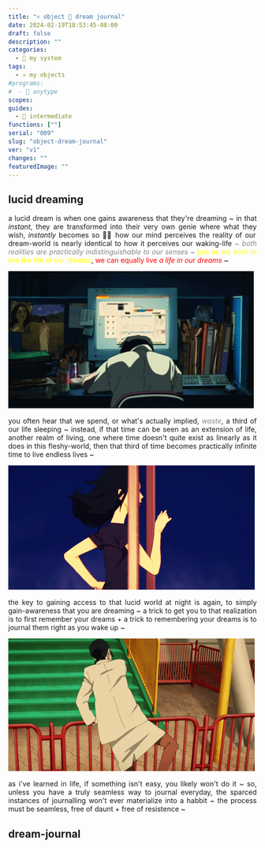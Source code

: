 ```yaml
---
title: "⚛️ object 🌠 dream journal"
date: 2024-02-19T18:53:45-08:00
draft: false
description: ""
categories:
  - 🎡 my system
tags:
  - ⚛️ my objects
#programs:
#  - 🦎 anytype
scopes:
guides:
  - 🐓 intermediate
functions: [""]
serial: "009"
slug: "object-dream-journal"
ver: "v1"
changes: ""
featuredImage: ""
---
```


## lucid dreaming

<p style="text-align: justify">a lucid dream is when one gains awareness that they're dreaming ~ in that <i>instant</i>, they are transformed into their very own genie where what they wish, <i>instantly</i> becomes so 🧞‍♂️ how our mind perceives the reality of our dream-world is nearly identical to how it perceives our waking-life <i style="color: #868686;">~ both realities are practically indistinguishable to our senses ~ </i> <span style="color: yellow;">just as we wish to live the life of our <i>dreams</i></span>,<span style="color: red;"> we can equally live <i>a life in our dreams</i></span> ~

![](img/sleeping-computer.gif)

<p style="text-align: justify">you often hear that we spend, or what's actually implied, <i style="color: #868686;">waste</i>, a third of our life sleeping ~ instead, if that time can be seen as an extension of life, another realm of living, one where time doesn't quite exist as linearly as it does in this fleshy-world, then that third of time becomes practically infinite time to live endless lives ~

![](img/running.gif)

<p style="text-align: justify">the key to gaining access to that lucid world at night is again, to simply gain-awareness that you are dreaming ~ a trick to get you to that realization is to first remember your dreams + a trick to remembering your dreams is to journal them right as you wake up ~
</p>

![](img/fence.gif)

<p style="text-align: justify">as i've learned in life, if something isn't easy, you likely won't do it ~ so, unless you have a truly seamless way to journal everyday, the sparced instances of journalling won't ever materialize into a habbit ~ the process must be seamless, free of daunt + free of resistence ~
</p>

## dream-journal


<!-- scraps
~ ~ ~ ~ ~ ~ ~ ~ ~ ~ ~ ~ ~ ~ ~ ~ ~ ~ ~ ~ ~ ~ ~ ~ ~ ~ ~ ~
~ • ~ • ~ • ~ • ~ • ~ • ~ • ~ • ~ • ~ • ~ • ~ • ~ • ~ •
~ ~ ~ ~ ~ ~ ~ ~ ~ ~ ~ ~ ~ ~ ~ ~ ~ ~ ~ ~ ~ ~ ~ ~ ~ ~ ~ ~

009~ object | dream journal


how do you know you're not in a simulation?
how do you know you're not dreaming?

just as you often don't know you're dreaming,
you might not know you're in some sort of simulation

lucid dreams have always fascinated me

few things interest me more in this life than lucid dreaming ~ to gain awareness that you're dreaming, granting you powers of genie where what you wish, becomes so ~

 that is to gain lucidity ~ again, to gain lucidity in a dream, once first realize they are dreaming ~ in order to gain

</i> <span style="color: yellow;">just as we wish to live our <i>dream-life</i></span>,<span style="color: red;"> we can equally live <i>a life in our dreams</i></span> ~


-->
